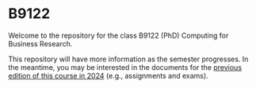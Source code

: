 # B9122

Welcome to the repository for the class B9122 (PhD) Computing for Business Research.

This repository will have more information as the semester progresses. In the meantime, you may be interested in the documents for the [previous edition of this course in 2024](https://github.com/mm3509/b9122-2024) (e.g., assignments and exams).
